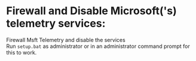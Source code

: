 # Firewall and Disable Microsoft('s) telemetry services:
Firewall Msft Telemetry and disable the services
<br>
Run ```setup.bat``` as administrator or in an administrator command prompt for this to work.
